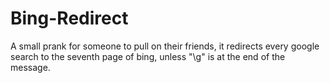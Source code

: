 # Bing-Redirect
A small prank for someone to pull on their friends, it redirects every google search to the seventh page of bing, unless "\g" is at the end of the message.
